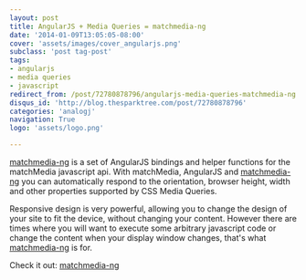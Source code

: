 ```yaml
---
layout: post
title: AngularJS + Media Queries = matchmedia-ng
date: '2014-01-09T13:05:05-08:00'
cover: 'assets/images/cover_angularjs.png'
subclass: 'post tag-post'
tags:
- angularjs
- media queries
- javascript
redirect_from: /post/72780878796/angularjs-media-queries-matchmedia-ng
disqus_id: 'http://blog.thesparktree.com/post/72780878796'
categories: 'analogj'
navigation: True
logo: 'assets/logo.png'

---
```

[matchmedia-ng](https://github.com/AnalogJ/matchmedia-ng) is a set of AngularJS bindings and helper functions for the matchMedia javascript api. With matchMedia, AngularJS and [matchmedia-ng](https://github.com/AnalogJ/matchmedia-ng) you can automatically respond to the orientation, browser height, width and other properties supported by CSS Media Queries.

Responsive design is very powerful, allowing you to change the design of your site to fit the device, without changing your content. However there are times where you will want to execute some arbitrary javascript code or change the content when your display window changes, that's what [matchmedia-ng](https://github.com/AnalogJ/matchmedia-ng) is for.

Check it out: [matchmedia-ng](https://github.com/AnalogJ/matchmedia-ng)

<div class="github-widget" data-repo="AnalogJ/matchmedia-ng"></div>